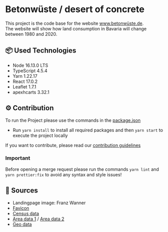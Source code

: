 # Betonwüste / desert of concrete

This project is the code base for the website www.betonwüste.de. \
The website will show how land consumption in Bavaria will change between 1980 and 2020. 

## 📦 Used Technologies

- Node 16.13.0 LTS
- TypeScript 4.5.4
- Yarn 1.22.17
- React 17.0.2
- Leaflet 1.7.1
- apexhcarts 3.32.1

## ⚙️ Contribution

To run the Project please use the commands in the [package.json](https://github.com/Part-IO/visualize/blob/89319979dde61253690cbee90fc471f3e8937b6a/package.json#L29)
- Run `yarn install` to install all required packages and then `yarn start` to execute the project locally

If you want to contribute, please read our [contribution guidelines](CONTRIBUTING.md)

### Important

Before opening a merge request please run the commands `yarn lint` and `yarn prettier:fix` to avoid any syntax and style issues!


## 📖 Sources 

- Landingpage image: Franz Wanner 
- [Favicon](https://www.stmi.bayern.de/assets/stmi/suv/bayern/oea_staatsflagge-rautenflagge_pdf.pdf)
- [Census data]( https://www.statistikdaten.bayern.de/genesis//online?operation=table&code=12411-003r&bypass=true&levelindex=0&levelid=1638273219379#abreadcrumb)
- [Area data 1]( https://www.statistikdaten.bayern.de/genesis//online?operation=table&code=33111-201r&bypass=true&levelindex=0&levelid=1638273244475#abreadcrumb) / [Area data 2]( https://www.statistikdaten.bayern.de/genesis//online?operation=table&code=33111-001r&bypass=true&levelindex=0&levelid=1638273260896#abreadcrumb)
- [Geo data]( https://gdz.bkg.bund.de/index.php/default/open-data/verwaltungsgebiete-1-250-000-ebenen-stand-31-12-vg250-ebenen-31-12.html)
